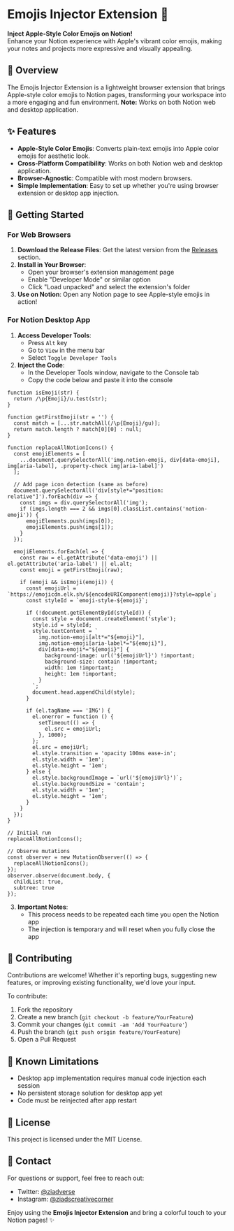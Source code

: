 # Emojis Injector Extension 🎉

**Inject Apple-Style Color Emojis on Notion!**  
Enhance your Notion experience with Apple's vibrant color emojis, making your notes and projects more expressive and visually appealing.

## 📖 Overview
The Emojis Injector Extension is a lightweight browser extension that brings Apple-style color emojis to Notion pages, transforming your workspace into a more engaging and fun environment. **Note:** Works on both Notion web and desktop application.

## ✨ Features
- **Apple-Style Color Emojis**: Converts plain-text emojis into Apple color emojis for aesthetic look.
- **Cross-Platform Compatibility**: Works on both Notion web and desktop application.
- **Browser-Agnostic**: Compatible with most modern browsers.
- **Simple Implementation**: Easy to set up whether you're using browser extension or desktop app injection.

## 🚀 Getting Started

### For Web Browsers
1. **Download the Release Files**: Get the latest version from the [Releases](https://github.com/Sadlyfizzx/Notion-Emoji-Changer/releases) section.
2. **Install in Your Browser**:
   - Open your browser's extension management page
   - Enable "Developer Mode" or similar option
   - Click "Load unpacked" and select the extension's folder
3. **Use on Notion**: Open any Notion page to see Apple-style emojis in action!

### For Notion Desktop App
1. **Access Developer Tools**:
   - Press `Alt` key
   - Go to `View` in the menu bar
   - Select `Toggle Developer Tools`
2. **Inject the Code**:
   - In the Developer Tools window, navigate to the Console tab
   - Copy the code below and paste it into the console
```
function isEmoji(str) {
  return /\p{Emoji}/u.test(str);
}

function getFirstEmoji(str = '') {
  const match = [...str.matchAll(/\p{Emoji}/gu)];
  return match.length ? match[0][0] : null;
}

function replaceAllNotionIcons() {
  const emojiElements = [
    ...document.querySelectorAll('img.notion-emoji, div[data-emoji], img[aria-label], .property-check img[aria-label]')
  ];

  // Add page icon detection (same as before)
  document.querySelectorAll('div[style*="position: relative"]').forEach(div => {
    const imgs = div.querySelectorAll('img');
    if (imgs.length === 2 && imgs[0].classList.contains('notion-emoji')) {
      emojiElements.push(imgs[0]);
      emojiElements.push(imgs[1]);
    }
  });

  emojiElements.forEach(el => {
    const raw = el.getAttribute('data-emoji') || el.getAttribute('aria-label') || el.alt;
    const emoji = getFirstEmoji(raw);

    if (emoji && isEmoji(emoji)) {
      const emojiUrl = `https://emojicdn.elk.sh/${encodeURIComponent(emoji)}?style=apple`;
      const styleId = `emoji-style-${emoji}`;

      if (!document.getElementById(styleId)) {
        const style = document.createElement('style');
        style.id = styleId;
        style.textContent = `
          img.notion-emoji[alt*="${emoji}"],
          img.notion-emoji[aria-label*="${emoji}"],
          div[data-emoji*="${emoji}"] {
            background-image: url('${emojiUrl}') !important;
            background-size: contain !important;
            width: 1em !important;
            height: 1em !important;
          }
        `;
        document.head.appendChild(style);
      }

      if (el.tagName === 'IMG') {
        el.onerror = function () {
          setTimeout(() => {
            el.src = emojiUrl;
          }, 1000);
        };
        el.src = emojiUrl;
        el.style.transition = 'opacity 100ms ease-in';
        el.style.width = '1em';
        el.style.height = '1em';
      } else {
        el.style.backgroundImage = `url('${emojiUrl}')`;
        el.style.backgroundSize = 'contain';
        el.style.width = '1em';
        el.style.height = '1em';
      }
    }
  });
}

// Initial run
replaceAllNotionIcons();

// Observe mutations
const observer = new MutationObserver(() => {
  replaceAllNotionIcons();
});
observer.observe(document.body, {
  childList: true,
  subtree: true
});
```
3. **Important Notes**:
   - This process needs to be repeated each time you open the Notion app
   - The injection is temporary and will reset when you fully close the app

## 🤝 Contributing
Contributions are welcome! Whether it's reporting bugs, suggesting new features, or improving existing functionality, we'd love your input.

To contribute:
1. Fork the repository
2. Create a new branch (`git checkout -b feature/YourFeature`)
3. Commit your changes (`git commit -am 'Add YourFeature'`)
4. Push the branch (`git push origin feature/YourFeature`)
5. Open a Pull Request

## 🔧 Known Limitations
- Desktop app implementation requires manual code injection each session
- No persistent storage solution for desktop app yet
- Code must be reinjected after app restart

## 📜 License
This project is licensed under the MIT License.

## 💬 Contact
For questions or support, feel free to reach out:
- Twitter: [@ziadverse](https://www.twitter.com/@ziadverse)
- Instagram: [@ziadscreativecorner](https://www.instagram.com/ziadscreativecorner/)

Enjoy using the **Emojis Injector Extension** and bring a colorful touch to your Notion pages! ✨
